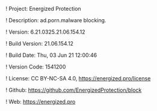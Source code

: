 ! Project: Energized Protection

! Description: ad.porn.malware blocking.

! Version: 6.21.0325.21.06.154.12

! Build Version: 21.06.154.12

! Build Date: Thu, 03 Jun 21 12:00:46

! Version Code: 1541200

! License: CC BY-NC-SA 4.0, https://energized.pro/license

! Github: https://github.com/EnergizedProtection/block

! Web: https://energized.pro
